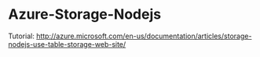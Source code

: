 # Azure-Storage-Nodejs
Tutorial: http://azure.microsoft.com/en-us/documentation/articles/storage-nodejs-use-table-storage-web-site/

